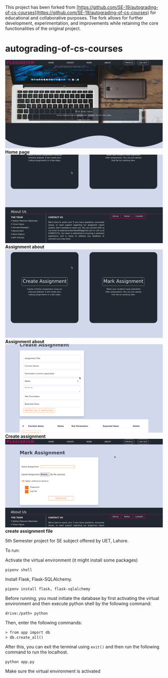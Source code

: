 
This project has been forked from [https://github.com/SE-19/autograding-of-cs-courses](https://github.com/SE-19/autograding-of-cs-courses) for educational and collaborative purposes. The fork allows for further development, experimentation, and improvements while retaining the core functionalities of the original project.


# autograding-of-cs-courses

![First screen](./screenshots/screen1.png)
**Home page**
![First screen](./screenshots/screen2.png)
**Assignment about**
![First screen](./screenshots/screen3.png)
**Assignment about**
![First screen](./screenshots/screen4.png)
**Create assignment**
![First screen](./screenshots/screen5.png)
**create assignment file**

5th Semester project for SE subject offered by UET, Lahore.

To run:

Activate the virtual environment (it might install some packages)

    pipenv shell

Install Flask, Flask-SQLAlchemy.

    pipenv install flask, flask-sqlalchemy

Before running, you must initiate the database by first activating the virtual environment and then execute python shell by the following command:

    drive:/path> python

Then, enter the following commands:

    > from app import db
    > db.create_all()

After this, you can exit the terminal using `exit()`
and then run the following command to run the localhost.

    python app.py

Make sure the virtual environment is activated